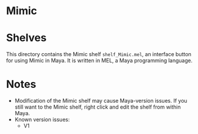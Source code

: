 # Mimic

# Shelves

This directory contains the Mimic shelf `shelf_Mimic.mel`, an interface button
for using Mimic in Maya. It is written in MEL, a Maya programming language.


# Notes

- Modification of the Mimic shelf may cause Maya-version issues. If you still
  want to the Mimic shelf, right click and edit the shelf from within Maya.
- Known version issues:
  - V1


#
